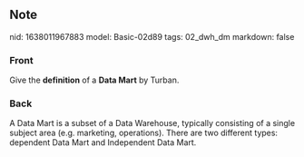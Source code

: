 ## Note
nid: 1638011967883
model: Basic-02d89
tags: 02_dwh_dm
markdown: false

### Front
Give the <b>definition</b> of a <b>Data Mart</b> by Turban.

### Back
A Data Mart is a subset of a Data Warehouse, typically consisting of a single subject area (e.g. marketing, operations). There are two different types: dependent Data Mart and Independent Data Mart.
